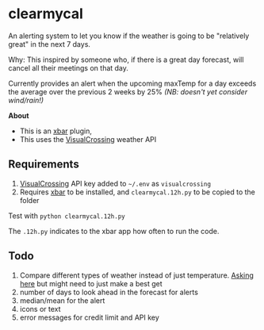 # clearmycal
An alerting system to let you know if the weather is going to be "relatively great" in the next 7 days. 

Why: This inspired by someone who, if there is a great day forecast, will cancel all their meetings on that day. 

Currently provides an alert when the upcoming maxTemp for a day exceeds the average over the previous 2 weeks by 25% _(NB: doesn't yet consider wind/rain!)_

**About** 

* This is an [xbar](https://xbarapp.com/) plugin, 
* This uses the [VisualCrossing](https://www.visualcrossing.com/resources/documentation/weather-api/how-to-replace-the-dark-sky-api/) weather API


## Requirements

1. [VisualCrossing](https://www.visualcrossing.com/resources/documentation/weather-api/how-to-replace-the-dark-sky-api/) API key added to `~/.env` as `visualcrossing`
1. Requires [xbar](https://xbarapp.com/) to be installed, and `clearmycal.12h.py` to be copied to the folder

Test with `python clearmycal.12h.py`

The `.12h.py` indicates to the xbar app how often to run the code. 

## Todo
1. Compare different types of weather instead of just temperature. [Asking here](https://github.com/nrkno/yr-weather-symbols/issues/21#issuecomment-740599546) but might need to just make a best get
1. number of days to look ahead in the forecast for alerts
1. median/mean for the alert
1. icons or text
1. error messages for credit limit and API key